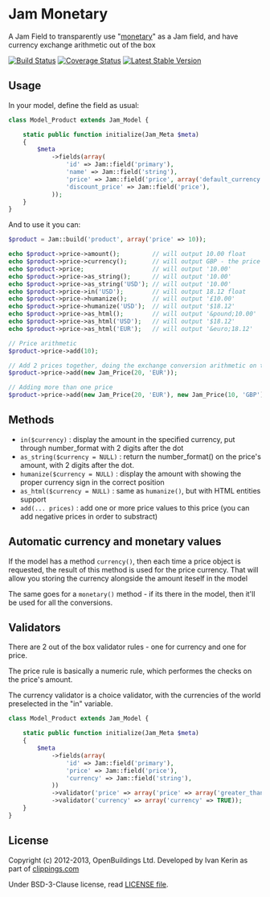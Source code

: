 # Jam Monetary

A Jam Field to transparently use "[monetary](https://github.com/OpenBuildings/monetary)" as a Jam field, and have currency exchange arithmetic out of the box

[![Build Status](https://travis-ci.org/OpenBuildings/jam-monetary.png?branch=master)](https://travis-ci.org/OpenBuildings/jam-monetary)
[![Coverage Status](https://coveralls.io/repos/OpenBuildings/jam-monetary/badge.png?branch=master)](https://coveralls.io/r/OpenBuildings/jam-monetary?branch=master)
[![Latest Stable Version](https://poser.pugx.org/openbuildings/jam-monetary/v/stable.png)](https://packagist.org/packages/openbuildings/jam-monetary)

## Usage

In your model, define the field as usual:

``` php
class Model_Product extends Jam_Model {

	static public function initialize(Jam_Meta $meta)
	{
		$meta
			->fields(array(
				'id' => Jam::field('primary'),
				'name' => Jam::field('string'),
				'price' => Jam::field('price', array('default_currency' => 'GBP')),
				'discount_price' => Jam::field('price'),
			));
	}
}
```

And to use it you can:

``` php
$product = Jam::build('product', array('price' => 10));

echo $product->price->amount();         // will output 10.00 float
echo $product->price->currency();       // will output GBP - the price currency
echo $product->price;                   // will output '10.00'
echo $product->price->as_string();      // will output '10.00'
echo $product->price->as_string('USD'); // will output '10.00'
echo $product->price->in('USD');        // will output 18.12 float
echo $product->price->humanize();       // will output '£10.00'
echo $product->price->humanize('USD');  // will output '$18.12'
echo $product->price->as_html();        // will output '&pound;10.00'
echo $product->price->as_html('USD');   // will output '$18.12'
echo $product->price->as_html('EUR');   // will output '&euro;18.12'

// Price arithmetic
$product->price->add(10);

// Add 2 prices together, doing the exchange conversion arithmetic on the fly
$product->price->add(new Jam_Price(20, 'EUR'));

// Adding more than one price
$product->price->add(new Jam_Price(20, 'EUR'), new Jam_Price(10, 'GBP'), 12.32);
```

## Methods

- `in($currency)` : display the amount in the specified currency, put through number_format with 2 digits after the dot
- `as_string($currency = NULL)` : return the number_format() on the price's amount, with 2 digits after the dot.
- `humanize($currency = NULL)` : display the amount with showing the proper currency sign in the correct position
- `as_html($currency = NULL)` : same as `humanize()`, but with HTML entities support
- `add(... prices)` : add one or more price values to this price (you can add negative prices in order to substract)

## Automatic currency and monetary values

If the model has a method `currency()`, then each time a price object is requested, the result of this method is used for the price currency. That will allow you storing the currency alongside the amount iteself in the model

The same goes for a `monetary()` method - if its there in the model, then it'll be used for all the conversions. 

## Validators

There are 2 out of the box validator rules - one for currency and one for price. 

The price rule is basically a numeric rule, which performes the checks on the price's amount.

The currency validator is a choice validator, with the currencies of the world preselected in the "in" variable.

``` php
class Model_Product extends Jam_Model {

	static public function initialize(Jam_Meta $meta)
	{
		$meta
			->fields(array(
				'id' => Jam::field('primary'),
				'price' => Jam::field('price'),
				'currency' => Jam::field('string'),
			))
			->validator('price' => array('price' => array('greater_than' => 10)))
			->validator('currency' => array('currency' => TRUE));
	}
}
```

## License

Copyright (c) 2012-2013, OpenBuildings Ltd. Developed by Ivan Kerin as part of [clippings.com](https://clippings.com)

Under BSD-3-Clause license, read [LICENSE file](LICENSE).

